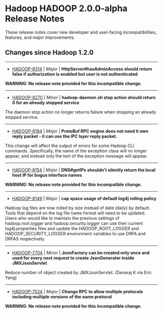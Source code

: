 # Hadoop HADOOP 2.0.0-alpha Release Notes

These release notes cover new developer and user-facing incompatibilities, features, and major improvements.

## Changes since Hadoop 1.2.0

---

* [HADOOP-8314](https://issues.apache.org/jira/browse/HADOOP-8314) | *Major* | **HttpServer#hasAdminAccess should return false if authorization is enabled but user is not authenticated**

**WARNING: No release note provided for this incompatible change.**

---

* [HADOOP-8270](https://issues.apache.org/jira/browse/HADOOP-8270) | *Minor* | **hadoop-daemon.sh stop action should return 0 for an already stopped service**

The daemon stop action no longer returns failure when stopping an already stopped service.

---

* [HADOOP-8184](https://issues.apache.org/jira/browse/HADOOP-8184) | *Major* | **ProtoBuf RPC engine does not need it own reply packet - it can use the IPC layer reply packet.**

This change will affect the output of errors for some Hadoop CLI commands. Specifically, the name of the exception class will no longer appear, and instead only the text of the exception message will appear.

---

* [HADOOP-8154](https://issues.apache.org/jira/browse/HADOOP-8154) | *Major* | **DNS#getIPs shouldn't silently return the local host IP for bogus interface names**

**WARNING: No release note provided for this incompatible change.**

---

* [HADOOP-8149](https://issues.apache.org/jira/browse/HADOOP-8149) | *Major* | **cap space usage of default log4j rolling policy**

Hadoop log files are now rolled by size instead of date (daily) by default. Tools that depend on the log file name format will need to be updated. Users who would like to maintain the previous settings of hadoop.root.logger and hadoop.security.logger can use their current log4j.properties files and update the HADOOP\_ROOT\_LOGGER and HADOOP\_SECURITY\_LOGGER environment variables to use DRFA and DRFAS respectively.

---

* [HADOOP-7704](https://issues.apache.org/jira/browse/HADOOP-7704) | *Minor* | **JsonFactory can be created only once and used for every next request to create JsonGenerator inside JMXJsonServlet**

Reduce number of object created by JMXJsonServlet. (Devaraj K via Eric Yang)

---

* [HADOOP-7524](https://issues.apache.org/jira/browse/HADOOP-7524) | *Major* | **Change RPC to allow multiple protocols including multiple versions of the same protocol**

**WARNING: No release note provided for this incompatible change.**



